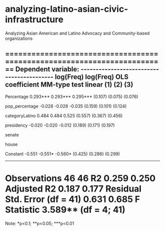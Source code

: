 # analyzing-latino-asian-civic-infrastructure
Analyzing Asian American and Latino Advocacy and Community-based organizations

========================================================================
                                         Dependent variable:
                              ------------------------------------------
                                   log(Freq)                   log(Freq)
                                      OLS          coefficient  MM-type
                                                      test      linear
                                      (1)              (2)        (3)
------------------------------------------------------------------------
Percentage                          0.293***        0.293***   0.295***
                                    (0.107)          (0.075)    (0.076)

pop_percentage                       -0.028          -0.028     -0.035
                                    (0.159)          (0.101)    (0.124)

categoryLatino                       0.484            0.484      0.525
                                    (0.557)          (0.367)    (0.456)

presidency                           -0.020          -0.020     -0.012
                                    (0.189)          (0.171)    (0.197)

senate


house


Constant                             -0.551          -0.551*    -0.560*
                                    (0.425)          (0.286)    (0.299)

------------------------------------------------------------------------
Observations                           46                         46
R2                                   0.259                       0.250
Adjusted R2                          0.187                       0.177
Residual Std. Error (df = 41)        0.631                       0.685
F Statistic                   3.589** (df = 4; 41)
========================================================================
Note:                                        *p<0.1; **p<0.05; ***p<0.01
